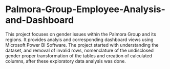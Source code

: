 # Palmora-Group-Employee-Analysis-and-Dashboard
This project focuses on gender issues within the Palmora Group and its regions. It provides analyis and corresponding dashboard views using Microsoft Power BI Software. The project started with understanding the dataset, and removal of invalid rows, nomenclature of the undisclosed gender proper transformation of the tables and creation of calculated columns, after these exploratory data analysis was done.
